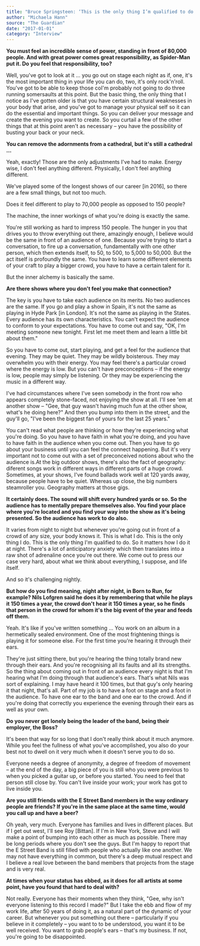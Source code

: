 ```yaml
---
title: "Bruce Springsteen: ‘This is the only thing I’m qualified to do. It matters how I do it’"
author: "Michaela Hann"
source: "The Guardian"
date: "2017-01-01"
category: "Interview"
---
```


**You must feel an incredible sense of power, standing in front of 80,000 people. And with great power comes great responsibility, as Spider-Man put it. Do you feel that responsibility, too?**

Well, you've got to look at it ... you go out on stage each night as if, one, it's the most important thing in your life you can do, two, it's only rock'n'roll. You've got to be able to keep those coI'm probably not going to do three running somersaults at this point. But the basic thing, the only thing that I notice as I've gotten older is that you have certain structural weaknesses in your body that arise, and you've got to manage your physical self so it can do the essential and important things. So you can deliver your message and create the evening you want to create. So you curtail a few of the other things that at this point aren't as necessary – you have the possibility of busting your back or your neck.

**You can remove the adornments from a cathedral, but it's still a cathedral ...**

Yeah, exactly! Those are the only adjustments I've had to make. Energy wise, I don't feel anything different. Physically, I don't feel anything different.

We've played some of the longest shows of our career [in 2016], so there are a few small things, but not too much.

Does it feel different to play to 70,000 people as opposed to 150 people?

The machine, the inner workings of what you're doing is exactly the same.

You're still working as hard to impress 150 people. The hunger in you that drives you to throw everything out there, amazingly enough, I believe would be the same in front of an audience of one. Because you're trying to start a conversation, to fire up a conversation, fundamentally with one other person, which then extends itself, to 50, to 500, to 5,000 to 50,000. But the act itself is profoundly the same. You have to learn some different elements of your craft to play a bigger crowd, you have to have a certain talent for it.

But the inner alchemy is basically the same.

**Are there shows where you don't feel you make that connection?**

The key is you have to take each audience on its merits. No two audiences are the same. If you go and play a show in Spain, it's not the same as playing in Hyde Park [in London]. It's not the same as playing in the States. Every audience has its own characteristics. You can't expect the audience to conform to your expectations. You have to come out and say, "OK, I'm meeting someone new tonight. First let me meet them and learn a little bit about them."

So you have to come out, start playing, and get a feel for the audience that evening. They may be quiet. They may be wildly boisterous. They may overwhelm you with their energy. You may feel there's a particular crowd where the energy is low. But you can't have preconceptions – if the energy is low, people may simply be listening. Or they may be experiencing the music in a different way.

I've had circumstances where I've seen somebody in the front row who appears completely stone-faced, not enjoying the show at all. I'll see 'em at another show – "Gee, that guy wasn't having much fun at the other show, what's he doing here?" And then you bump into them in the street, and the guy'll go, "I've been the biggest fan of yours for the last 25 years."

You can't read what people are thinking or how they're experiencing what you're doing. So you have to have faith in what you're doing, and you have to have faith in the audience when you come out. Then you have to go about your business until you can feel the connect happening. But it's very important not to come out with a set of preconceived notions about who the audience is.At the big outdoor shows, there's also the fact of geography: diferent songs work in different ways in different parts of a huge crowd. Sometimes, at your shows, I've found ballads work well at 120 yards away, because people have to be quiet. Whereas up close, the big numbers steamroller you. Geography matters at those gigs.

**It certainly does. The sound will shift every hundred yards or so. So the audience has to mentally prepare themselves also. You find your place where you're located and you find your way into the show as it's being presented. So the audience has work to do also.**

It varies from night to night but whenever you're going out in front of a crowd of any size, your body knows it. This is what I do. This is the only thing I do. This is the only thing I'm qualified to do. So it matters how I do it at night. There's a lot of anticipatory anxiety which then translates into a raw shot of adrenaline once you're out there. We come out to press our case very hard, about what we think about everything, I suppose, and life itself.

And so it's challenging nightly.

**But how do you find meaning, night after night, in Born to Run, for example? Nils Lofgren said he does it by remembering that while he plays it 150 times a year, the crowd don't hear it 150 times a year, so he finds that person in the crowd for whom it's the big event of the year and feeds off them.**

Yeah. It's like if you've written something ... You work on an album in a hermetically sealed environment. One of the most frightening things is playing it for someone else. For the first time you're hearing it through their ears.

They're just sitting there, but you're hearing the thing totally brand new through their ears. And you're recognising all its faults and all its strengths. So the thing about coming out in front of an audience every night is that I'm hearing what I'm doing through that audience's ears. That's what Nils was sort of explaining. I may have heard it 100 times, but that guy's only hearing it that night, that's all. Part of my job is to have a foot on stage and a foot in the audience. To have one ear to the band and one ear to the crowd. And if you're doing that correctly you experience the evening through their ears as well as your own.

**Do you never get lonely being the leader of the band, being their employer, the Boss?**

It's been that way for so long that I don't really think about it much anymore. While you feel the fullness of what you've accomplished, you also do your best not to dwell on it very much when it doesn't serve you to do so.

Everyone needs a degree of anonymity, a degree of freedom of movement – at the end of the day, a big piece of you is still who you were previous to when you picked a guitar up, or before you started. You need to feel that person still close by. You can't live inside your work; your work has got to live inside you.

**Are you still friends with the E Street Band members in the way ordinary people are friends? If you're in the same place at the same time, would you call up and have a beer?**

Oh yeah, very much. Everyone has families and lives in different places. But if I get out west, I'll see Roy [Bittan]. If I'm in New York, Steve and I will make a point of bumping into each other as much as possible. There may be long periods where you don't see the guys. But I'm happy to report that the E Street Band is still filled with people who actually like one another. We may not have everything in common, but there's a deep mutual respect and I believe a real love between the band members that projects from the stage and is very real.

**At times when your status has ebbed, as it does for all artists at some point, have you found that hard to deal with?**

Not really. Everyone has their moments when they think, "Gee, why isn't everyone listening to this record I made?" But I take the ebb and flow of my work life, after 50 years of doing it, as a natural part of the dynamic of your career. But whenever you put something out there – particularly if you believe in it completely – you want to to be understood, you want it to be well received. You want to grab people's ears – that's my business. If not, you're going to be disappointed.
